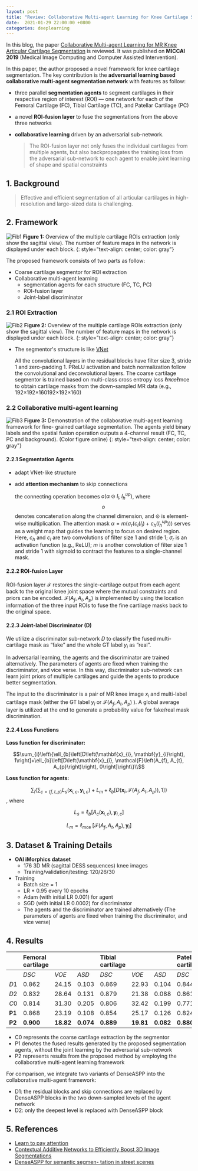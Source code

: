 ```yaml
---
layout: post
title: "Review: Collaborative Multi-agent Learning for Knee Cartilage Segmentation"
date:  2021-01-29 22:00:00 +0800
categories: deeplearning
---
```


In this blog, the paper [Collaborative Multi-agent Learning for MR Knee Articular Cartilage Segmentation](https://link.springer.com/chapter/10.1007/978-3-030-32245-8_32) is reviewed. It was published on **MICCAI 2019** (Medical Image Computing and Computer Assisted Intervention).

In this paper, the author proposed a novel framework for knee cartilage segmentation. The key contribution is the **adversarial learning based collaborative multi-agent segmentation network** with features as follow:

* three parallel **segmentation agents** to segment cartilages in their respective region of interest (ROI) — one network for each of the Femoral Cartilage (FC), Tibial Cartilage (TC), and Patellar Cartilage (PC)

* a novel **ROI-fusion layer** to fuse the segmentations from the above three networks

* **collaborative learning** driven by an adversarial sub-network.

  > The ROI-fusion layer not only fuses the individual cartilages from multiple agents, but also backpropagates the training loss from the adversarial sub-network to each agent to enable joint learning of shape and spatial constraints

## 1. Background

> Effective and efficient segmentation of all articular cartilages in  high-resolution and large-sized data is challenging.

## 2. Framework

![Fib1]({{site.baseurl}}/assets/210129_multiagent_learning/img/fig1.png)
**Figure 1:** Overview of the multiple cartilage ROIs extraction (only show the sagittal view). The number of feature maps in the network is displayed under each block.
{: style="text-align: center; color: gray"}

The proposed framework consists of two parts as follow:
* Coarse cartilage segmentor for ROI extraction
* Collaborative multi-agent learning
  * segmentation agents for each structure (FC, TC, PC)
  * ROI-fusion layer
  * Joint-label discriminator

### 2.1 ROI Extraction

![Fib2]({{site.baseurl}}/assets/210129_multiagent_learning/img/fig2.png)
**Figure 2:** Overview of the multiple cartilage ROIs extraction (only show the sagittal view). The number of feature maps in the network is displayed under each block.
{: style="text-align: center; color: gray"}

* The segmentor's structure is like [VNet](https://ieeexplore.ieee.org/abstract/document/7785132)

  All the convolutional layers in the residual blocks have filter size 3, stride 1 and zero-padding 1. PReLU activation and batch normalization follow the convolutional and deconvolutional layers. The coarse cartilage segmentor is trained based on multi-class cross entropy loss ℓ𝑚𝑐𝑒ℓmce to obtain cartilage masks from the down-sampled MR data (e.g., 192×192×160192×192×160)

### 2.2 Collaborative multi-agent learning

![Fib3]({{site.baseurl}}/assets/210129_multiagent_learning/img/fig3.png)
**Figure 3:** Demonstration of the collaborative multi-agent learning framework for fine- grained cartilage segmentation. The agents yield binary labels and the spatial fusion operation outputs a 4-channel result (FC, TC, PC and background). (Color figure online)
{: style="text-align: center; color: gray"}

#### 2.2.1 Segmentation Agents

* adapt VNet-like structure

* add **attention mechanism** to skip connections

  the connecting operation becomes $o\left(\alpha \odot I_{l}, I_{h}^{u p}\right)$, where $$o$$ denotes concatenation along the channel dimension, and $\odot$ is element-wise multiplication. The attention mask $\alpha=m\left(\sigma_{r}\left(c_{l}\left(I_{l}\right)+c_{h}\left(I_{h}^{u p}\right)\right)\right)$ serves as a weight map that guides the learning to focus on desired region. Here, $c_{h}$ and $c_{l}$ are two convolutions of filter size 1 and stride 1; $\sigma_{r}$ is an activation function (e.g., ReLU); $m$ is another convolution of filter size 1 and stride 1 with sigmoid to contract the features to a single-channel mask.

#### 2.2.2 ROI-fusion Layer

ROI-fusion layer $\mathcal{F}$ restores the single-cartilage output from each agent back to the original knee joint space where the mutual constraints and priors can be encoded. $\mathcal{F}\left(A_{f}, A_{t}, A_{p}\right)$ is implemented by using the location information of the three input ROIs to fuse the fine cartilage masks back to the original space. 

#### 2.2.3 Joint-label Discriminator (D)

We utilize a discriminator sub-network *D* to classify the fused multi-cartilage mask as “fake” and the whole GT label $y_{i}$ as “real”. 

In adversarial learning, the agents and the discriminator are trained alternatively. The parameters of agents are fixed when training the discriminator, and vice verse. In this way, discriminator sub-network can learn joint priors of multiple cartilages and guide the agents to produce better segmentation.

The input to the discriminator is a pair of MR knee image $x_{i}$ and multi-label cartilage mask (either the GT label $y_i$ or $\mathcal{F}\left(A_{f}, A_{t}, A_{p}\right)$ ). A global average layer is utilized at the end to generate a probability value for fake/real mask discrimination.

#### 2.2.4 Loss Functions

**Loss function for discriminator:**

$$\sum_{i}\left\{\ell_{b}\left[D\left(\mathbf{x}_{i}, \mathbf{y}_{i}\right), 1\right]+\ell_{b}\left[D\left(\mathbf{x}_{i}, \mathcal{F}\left(A_{f}, A_{t}, A_{p}\right)\right), 0\right]\right\}\\$$

**Loss function for agents:**

$$\sum_{i}\left\{\sum_{c=\{f, t, p\}} L_{s}\left(\mathbf{x}_{i, c}, \mathbf{y}_{i, c}\right)+L_{m}+\ell_{b}\left[D\left(\mathbf{x}_{i}, \mathcal{F}\left(A_{f}, A_{t}, A_{p}\right)\right), 1\right]\right\}$$, where

$$L_{s}=\ell_{b}\left[A_{c}\left(\mathbf{x}_{i, c}\right), \mathbf{y}_{i, c}\right]$$

$$L_{m}=\ell_{\text {mce }}\left[\mathcal{F}\left(A_{f}, A_{t}, A_{p}\right), \mathbf{y}_{i}\right]$$

## 3. Dataset & Training Details

* **OAI iMorphics dataset**
  * 176 3D MR (sagittal DESS sequences) knee images
  * Training/validation/testing: 120/26/30
* Training
  * Batch size = 1 
  * LR * 0.95 every 10 epochs
  * Adam (with initial LR 0.001) for agent 
  * SGD (with initial LR 0.0002) for discriminator
  * The agents and the discriminator are trained alternatively (The parameters of agents are fixed when training the discriminator, and vice verse)

## 4. Results

|        | Femoral cartilage |           |           | Tibial cartilage |           |           | Patellar cartilage |           |           | All cartilages |           |           |
| :----- | :---------------- | :-------- | :-------- | :--------------- | :-------- | :-------- | :----------------- | :-------- | :-------- | :------------- | :-------- | --------- |
|        | *DSC*             | *VOE*     | *ASD*     | *DSC*            | *VOE*     | *ASD*     | *DSC*              | *VOE*     | *ASD*     | *DSC*          | *VOE*     | *ASD*     |
| *D*1   | 0.862             | 24.15     | 0.103     | 0.869            | 22.93     | 0.104     | 0.844              | 26.65     | 0.107     | 0.866          | 23.59     | 0.095     |
| *D*2   | 0.832             | 28.64     | 0.131     | 0.879            | 21.38     | 0.088     | 0.861              | 23.69     | 0.091     | 0.851          | 25.94     | 0.111     |
| *C*0   | 0.814             | 31.30     | 0.205     | 0.806            | 32.42     | 0.199     | 0.771              | 35.74     | 0.350     | 0.809          | 31.99     | 0.213     |
| **P1** | 0.868             | 23.19     | 0.108     | 0.854            | 25.17     | 0.126     | 0.824              | 28.78     | 0.201     | 0.862          | 24.24     | 0.110     |
| **P2** | **0.900**         | **18.82** | **0.074** | **0.889**        | **19.81** | **0.082** | **0.880**          | **21.19** | **0.075** | **0.893**      | **19.19** | **0.073** |

* C0 represents the coarse cartilage extraction by the segmentor 
* P1 denotes the fused results generated by the proposed segmentation agents, without the joint learning by the adversarial sub-network
* P2 represents results from the proposed method by employing the collaborative multi-agent learning framework

For comparison, we integrate two variants of DenseASPP into the collaborative multi-agent framework:
* D1: the residual blocks and skip connections are replaced by DenseASPP blocks in the two down-sampled levels of the agent network
* D2: only the deepest level is replaced with DenseASPP block

## 5. References

* <u>[Learn to pay attention](https://arxiv.org/abs/1804.02391)</u>
* <u>[Contextual Additive Networks to Efficiently Boost 3D Image Segmentations](https://link.springer.com/chapter/10.1007/978-3-030-00889-5_11)</u>
* <u>[DenseASPP for semantic segmen- tation in street scenes](https://ieeexplore.ieee.org/abstract/document/8578486)</u>



